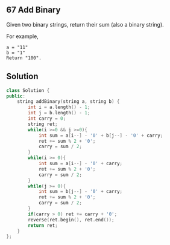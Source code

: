 ## 67	Add Binary
Given two binary strings, return their sum (also a binary string).

For example,
```
a = "11"
b = "1"
Return "100".
```

## Solution

```C++
class Solution {
public:
    string addBinary(string a, string b) {
        int i = a.length() - 1;
        int j = b.length() - 1;
        int carry = 0;
        string ret;
        while(i >=0 && j >=0){
        	int sum = a[i--] - '0' + b[j--] - '0' + carry;
        	ret += sum % 2 + '0';
        	carry = sum / 2;
    	}
    	while(i >= 0){
    		int sum = a[i--] - '0' + carry;
    		ret += sum % 2 + '0';
    		carry = sum / 2;
    	}
    	while(j >= 0){
    		int sum = b[j--] - '0' + carry;
    		ret += sum % 2 + '0';
    		carry = sum / 2;
    	}
    	if(carry > 0) ret += carry + '0';
    	reverse(ret.begin(), ret.end());
    	return ret;
    }
};
```